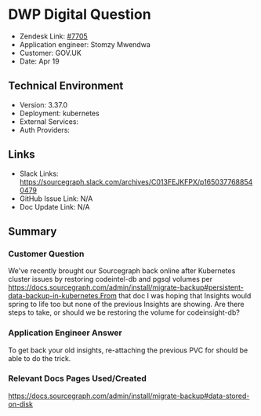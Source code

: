 # DWP Digital Question <!-- Ticket Title  Hint: include keywords to make it searchable -->

- Zendesk Link: [#7705](https://sourcegraph.zendesk.com/agent/tickets/7705)
- Application engineer: Stomzy Mwendwa
- Customer: GOV.UK <!-- Redact if this contains personally identifying information -->
- Date: Apr 19

<!-- Data populated from integration, speak to Ben Gordon or Michael Bali if not working -->
<!-- During Internal team trial, fill missing data manually (we are waiting for all data to sync) -->

## Technical Environment
- Version: 3.37.0​
- Deployment: kubernetes
- External Services:
- Auth Providers:


## Links
<!-- Data for application engineer manual entry -->
- Slack Links: https://sourcegraph.slack.com/archives/C013FEJKFPX/p1650377688540479 
- GitHub Issue Link: N/A
- Doc Update Link: N/A

## Summary
### Customer Question
We've recently brought our Sourcegraph back online after Kubernetes cluster issues by restoring codeintel-db and pgsql volumes per https://docs.sourcegraph.com/admin/install/migrate-backup#persistent-data-backup-in-kubernetes.From that doc I was hoping that Insights would spring to life too but none of the previous Insights are showing. Are there steps to take, or should we be restoring the volume for codeinsight-db?
### Application Engineer Answer
To get back your old insights, re-attaching the previous PVC for should be able to do the trick.
### Relevant Docs Pages Used/Created
https://docs.sourcegraph.com/admin/install/migrate-backup#data-stored-on-disk
